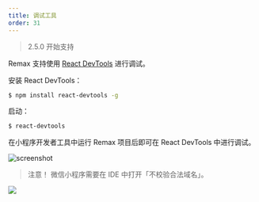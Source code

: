 ```yaml
---
title: 调试工具
order: 31
---
```


> 2.5.0 开始支持

Remax 支持使用 [React DevTools](https://reactjs.org/blog/2019/08/15/new-react-devtools.html) 进行调试。

安装 React DevTools：

```bash
$ npm install react-devtools -g
```

启动：

```bash
$ react-devtools
```

在小程序开发者工具中运行 Remax 项目后即可在 React DevTools 中进行调试。

![screenshot](https://gw.alipayobjects.com/mdn/rms_b5fcc5/afts/img/A*5xt9TZIY3O4AAAAAAAAAAABkARQnAQ)

> 注意！
> 微信小程序需要在 IDE 中打开「不校验合法域名」。

![](https://gw.alipayobjects.com/mdn/rms_b5fcc5/afts/img/A*gkMAS4TfAO0AAAAAAAAAAABkARQnAQ)
